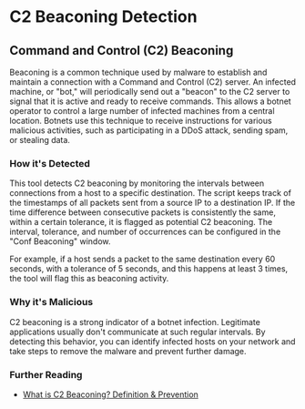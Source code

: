 # C2 Beaconing Detection

## Command and Control (C2) Beaconing

Beaconing is a common technique used by malware to establish and maintain a connection with a Command and Control (C2) server. An infected machine, or "bot," will periodically send out a "beacon" to the C2 server to signal that it is active and ready to receive commands. This allows a botnet operator to control a large number of infected machines from a central location. Botnets use this technique to receive instructions for various malicious activities, such as participating in a DDoS attack, sending spam, or stealing data.

### How it's Detected

This tool detects C2 beaconing by monitoring the intervals between connections from a host to a specific destination. The script keeps track of the timestamps of all packets sent from a source IP to a destination IP. If the time difference between consecutive packets is consistently the same, within a certain tolerance, it is flagged as potential C2 beaconing. The interval, tolerance, and number of occurrences can be configured in the "Conf Beaconing" window.

For example, if a host sends a packet to the same destination every 60 seconds, with a tolerance of 5 seconds, and this happens at least 3 times, the tool will flag this as beaconing activity.

### Why it's Malicious

C2 beaconing is a strong indicator of a botnet infection. Legitimate applications usually don't communicate at such regular intervals. By detecting this behavior, you can identify infected hosts on your network and take steps to remove the malware and prevent further damage.

### Further Reading


-   [What is C2 Beaconing? Definition & Prevention](https://www.extrahop.com/resources/attacks/c-c-beaconing)
